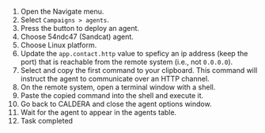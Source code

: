 1. Open the Navigate menu.
1. Select `Campaigns > agents`.
1. Press the button to deploy an agent.
1. Choose 54ndc47 (Sandcat) agent.
1. Choose Linux platform.
1. Update the `app.contact.http` value to speficy an ip address (keep the port) that is reachable from the remote system (i.e., not `0.0.0.0`).
1. Select and copy the first command to your clipboard. This command will instruct the agent to communicate over an HTTP channel.
1. On the remote system, open a terminal window with a shell.
1. Paste the copied command into the shell and execute it.
1. Go back to CALDERA and close the agent options window.
1. Wait for the agent to appear in the agents table.
1. Task completed